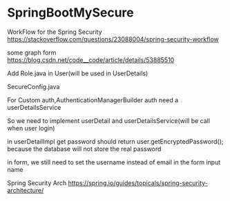 # SpringBootMySecure

WorkFlow for the Spring Security 
https://stackoverflow.com/questions/23088004/spring-security-workflow

some graph form https://blog.csdn.net/code__code/article/details/53885510

Add Role.java in User(will be used in UserDetails)


SecureConfig.java

For Custom auth,AuthenticationManagerBuilder auth need a userDetailsService

So we need to implement userDetail and userDetailsService(will be call when user login)


in userDetailImpl get password should return user.getEncryptedPassword(); because the database will not store the real password

in form, we still need to set the username instead of email in the form input name
 <!-- userdetails secure will get form username from html request, even you load email in userserviceIMPL -->
 
 Spring Security Arch https://spring.io/guides/topicals/spring-security-architecture/
